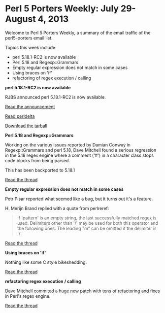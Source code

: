 Perl 5 Porters Weekly: July 29-August 4, 2013
=============================================

Welcome to Perl 5 Porters Weekly, a summary of the email traffic of the
perl5-porters email list. 

Topics this week include:

* perl 5.18.1-RC2 is now available
* Perl 5.18 and Regexp::Grammars
* Empty regular expression does not match in some cases
* Using braces on 'if'
* refactoring of regex execution / calling

**perl 5.18.1-RC2 is now available**

RJBS announced perl 5.18.1-RC2 is now available.

[Read the announcement][1]

[Read perldelta][2]

[Download the tarball][3]

**Perl 5.18 and Regexp::Grammars**

Working on the various issues reported by Damian Conway in Regexp::Grammars
and perl 5.18, Dave Mitchell found a serious regression in the 5.18 regex
engine where a comment ('#') in a character class stops code blocks from being
parsed.

This has been backported to 5.18.1

[Read the thread][4]

**Empty regular expression does not match in some cases**

Petr Pisar reported what seemed like a bug, but it turns out it's
a feature.

H. Merijn Brand replied with a quote from perlreref:

> If 'pattern' is an empty string, the last successfully matched regex is
> used. Delimiters other than '/' may be used for both this operator and the
> following ones. The leading "m" can be omitted if the delimiter is '/'.

[Read the thread][5]

**Using braces on 'if'**

Nothing like some C style bikeshedding.

[Read the thread][6]

**refactoring regex execution / calling**

Dave Mitchell commited a huge new patch with tons of refactoring and fixes
in Perl's regex engine.

[Read the thread][7]

[1]: http://www.nntp.perl.org/group/perl.perl5.porters/2013/08/msg205537.html
[2]: https://metacpan.org/module/RJBS/perl-5.18.1-RC2/pod/perldelta.pod
[3]: http://cpan.metacpan.org/authors/id/R/RJ/RJBS/perl-5.18.1-RC2.tar.bz2
[4]: http://www.nntp.perl.org/group/perl.perl5.porters/2013/07/msg205393.html
[5]: http://www.nntp.perl.org/group/perl.perl5.porters/2013/07/msg205377.html
[6]: http://www.nntp.perl.org/group/perl.perl5.porters/2013/07/msg205337.html
[7]: http://www.nntp.perl.org/group/perl.perl5.porters/2013/07/msg205326.html

